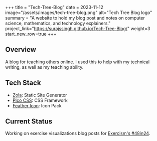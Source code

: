 +++
title = "Tech-Tree-Blog"
date = 2023-11-12
image="/assets/images/tech-tree-blog.png"
alt="Tech Tree Blog logo"
summary = "A website to hold my blog post and notes on computer science, mathematics, and technology explainers."
project_link="https://surajssingh.github.io/Tech-Tree-Blog/"
weight=3
start_new_row=true
+++
## Overview
A blog for teaching others online. I used this to help with my technical writing, as well as my teaching ability.

## Tech Stack
* [Zola](https://www.getzola.org/): Static Site Generator 
* [Pico CSS](https://picocss.com): CSS Framework
* [Feather Icon](https://feathericons.com/): Icon Pack

## Current Status
Working on exercise visualizations blog posts for [Exercism's #48in24](https://exercism.org/challenges/48in24).